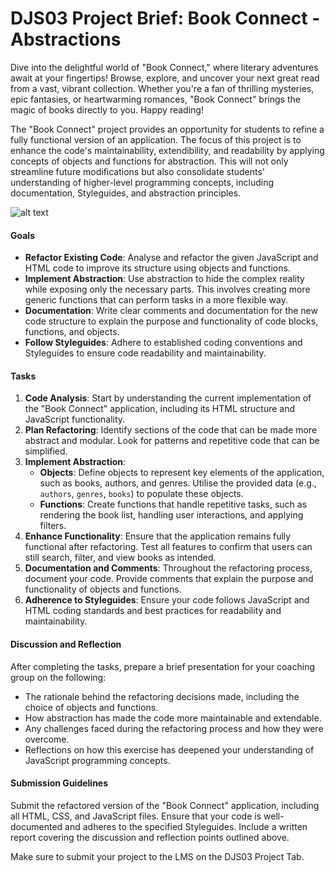 # DJS03 Project Brief: Book Connect - Abstractions



Dive into the delightful world of "Book Connect," where literary adventures await at your fingertips! Browse, explore, and uncover your next great read from a vast, vibrant collection. Whether you're a fan of thrilling mysteries, epic fantasies, or heartwarming romances, "Book Connect" brings the magic of books directly to you. Happy reading! 

The "Book Connect" project provides an opportunity for students to refine a fully functional version of an application. The focus of this project is to enhance the code's maintainability, extendibility, and readability by applying concepts of objects and functions for abstraction. This will not only streamline future modifications but also consolidate students' understanding of higher-level programming concepts, including documentation, Styleguides, and abstraction principles.

![alt text](image.png)

#### Goals

- **Refactor Existing Code**: Analyse and refactor the given JavaScript and HTML code to improve its structure using objects and functions.
- **Implement Abstraction**: Use abstraction to hide the complex reality while exposing only the necessary parts. This involves creating more generic functions that can perform tasks in a more flexible way.
- **Documentation**: Write clear comments and documentation for the new code structure to explain the purpose and functionality of code blocks, functions, and objects.
- **Follow Styleguides**: Adhere to established coding conventions and Styleguides to ensure code readability and maintainability.

#### Tasks

1. **Code Analysis**: Start by understanding the current implementation of the "Book Connect" application, including its HTML structure and JavaScript functionality.
2. **Plan Refactoring**: Identify sections of the code that can be made more abstract and modular. Look for patterns and repetitive code that can be simplified.
3. **Implement Abstraction**:
   - **Objects**: Define objects to represent key elements of the application, such as books, authors, and genres. Utilise the provided data (e.g., `authors`, `genres`, `books`) to populate these objects.
   - **Functions**: Create functions that handle repetitive tasks, such as rendering the book list, handling user interactions, and applying filters.
4. **Enhance Functionality**: Ensure that the application remains fully functional after refactoring. Test all features to confirm that users can still search, filter, and view books as intended.
5. **Documentation and Comments**: Throughout the refactoring process, document your code. Provide comments that explain the purpose and functionality of objects and functions.
6. **Adherence to Styleguides**: Ensure your code follows JavaScript and HTML coding standards and best practices for readability and maintainability.

#### Discussion and Reflection

After completing the tasks, prepare a brief presentation for your coaching group on the following:
- The rationale behind the refactoring decisions made, including the choice of objects and functions.
- How abstraction has made the code more maintainable and extendable.
- Any challenges faced during the refactoring process and how they were overcome.
- Reflections on how this exercise has deepened your understanding of JavaScript programming concepts.

#### Submission Guidelines

Submit the refactored version of the "Book Connect" application, including all HTML, CSS, and JavaScript files. Ensure that your code is well-documented and adheres to the specified Styleguides. Include a written report covering the discussion and reflection points outlined above.

Make sure to submit your project to the LMS on the DJS03 Project Tab.
